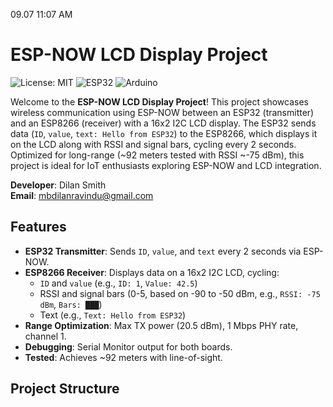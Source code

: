 09.07 11:07 AM
# ESP-NOW LCD Display Project

![License: MIT](https://img.shields.io/badge/License-MIT-yellow.svg)
![ESP32](https://img.shields.io/badge/Platform-ESP32%20%7C%20ESP8266-blue)
![Arduino](https://img.shields.io/badge/Environment-Arduino-orange)

Welcome to the **ESP-NOW LCD Display Project**! This project showcases wireless communication using ESP-NOW between an ESP32 (transmitter) and an ESP8266 (receiver) with a 16x2 I2C LCD display. The ESP32 sends data (`ID`, `value`, `text: Hello from ESP32`) to the ESP8266, which displays it on the LCD along with RSSI and signal bars, cycling every 2 seconds. Optimized for long-range (~92 meters tested with RSSI ~-75 dBm), this project is ideal for IoT enthusiasts exploring ESP-NOW and LCD integration.

**Developer**: Dilan Smith  
**Email**: [mbdilanravindu@gmail.com](mailto:mbdilanravindu@gmail.com)

## Features
- **ESP32 Transmitter**: Sends `ID`, `value`, and `text` every 2 seconds via ESP-NOW.
- **ESP8266 Receiver**: Displays data on a 16x2 I2C LCD, cycling:
  - `ID` and `value` (e.g., `ID: 1`, `Value: 42.5`)
  - RSSI and signal bars (0-5, based on -90 to -50 dBm, e.g., `RSSI: -75 dBm`, `Bars: ███`)
  - Text (e.g., `Text: Hello from ESP32`)
- **Range Optimization**: Max TX power (20.5 dBm), 1 Mbps PHY rate, channel 1.
- **Debugging**: Serial Monitor output for both boards.
- **Tested**: Achieves ~92 meters with line-of-sight.

## Project Structure
